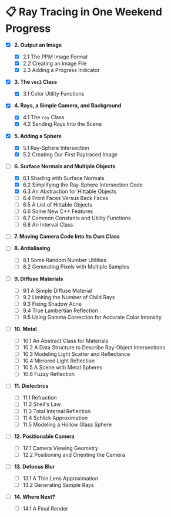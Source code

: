 # 📋 Ray Tracing in One Weekend Progress

- [x] **2. Output an Image**
  - [x] 2.1 The PPM Image Format
  - [x] 2.2 Creating an Image File
  - [x] 2.3 Adding a Progress Indicator

- [x] **3. The `vec3` Class**
  - [x] 3.1 Color Utility Functions

- [x] **4. Rays, a Simple Camera, and Background**
  - [x] 4.1 The `ray` Class
  - [x] 4.2 Sending Rays Into the Scene

- [x] **5. Adding a Sphere**
  - [x] 5.1 Ray-Sphere Intersection
  - [x] 5.2 Creating Our First Raytraced Image

- [ ] **6. Surface Normals and Multiple Objects**
  - [x] 6.1 Shading with Surface Normals
  - [x] 6.2 Simplifying the Ray-Sphere Intersection Code
  - [x] 6.3 An Abstraction for Hittable Objects
  - [ ] 6.4 Front Faces Versus Back Faces
  - [ ] 6.5 A List of Hittable Objects
  - [ ] 6.6 Some New C++ Features
  - [ ] 6.7 Common Constants and Utility Functions
  - [ ] 6.8 An Interval Class

- [ ] **7. Moving Camera Code Into Its Own Class**

- [ ] **8. Antialiasing**
  - [ ] 8.1 Some Random Number Utilities
  - [ ] 8.2 Generating Pixels with Multiple Samples

- [ ] **9. Diffuse Materials**
  - [ ] 9.1 A Simple Diffuse Material
  - [ ] 9.2 Limiting the Number of Child Rays
  - [ ] 9.3 Fixing Shadow Acne
  - [ ] 9.4 True Lambertian Reflection
  - [ ] 9.5 Using Gamma Correction for Accurate Color Intensity

- [ ] **10. Metal**
  - [ ] 10.1 An Abstract Class for Materials
  - [ ] 10.2 A Data Structure to Describe Ray-Object Intersections
  - [ ] 10.3 Modeling Light Scatter and Reflectance
  - [ ] 10.4 Mirrored Light Reflection
  - [ ] 10.5 A Scene with Metal Spheres
  - [ ] 10.6 Fuzzy Reflection

- [ ] **11. Dielectrics**
  - [ ] 11.1 Refraction
  - [ ] 11.2 Snell's Law
  - [ ] 11.3 Total Internal Reflection
  - [ ] 11.4 Schlick Approximation
  - [ ] 11.5 Modeling a Hollow Glass Sphere

- [ ] **12. Positionable Camera**
  - [ ] 12.1 Camera Viewing Geometry
  - [ ] 12.2 Positioning and Orienting the Camera

- [ ] **13. Defocus Blur**
  - [ ] 13.1 A Thin Lens Approximation
  - [ ] 13.2 Generating Sample Rays

- [ ] **14. Where Next?**
  - [ ] 14.1 A Final Render
